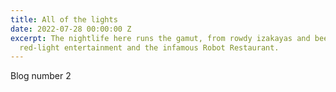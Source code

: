 ```yaml
---
title: All of the lights
date: 2022-07-28 00:00:00 Z
excerpt: The nightlife here runs the gamut, from rowdy izakayas and beer bars, to
  red-light entertainment and the infamous Robot Restaurant.
---
```


Blog number 2